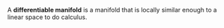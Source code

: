 A **differentiable manifold** is a manifold that is locally similar enough to a linear space to do calculus.